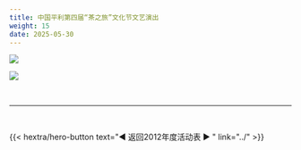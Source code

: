 ```yaml
---
title: 中国平利第四届“茶之旅”文化节文艺演出
weight: 15
date: 2025-05-30
---
```


![](https://www.pingli.gov.cn/UploadFiles/akjyhfj67/uploadfile/jpg/2012-4/2012418205426687.jpg)

![](https://www.pingli.gov.cn/UploadFiles/akjyhfj67/uploadfile/jpg/2012-4/201241815728850.jpg)


<br>
<hr>
<br>

{{< hextra/hero-button text="◀ 返回2012年度活动表 ▶ " link="../" >}}